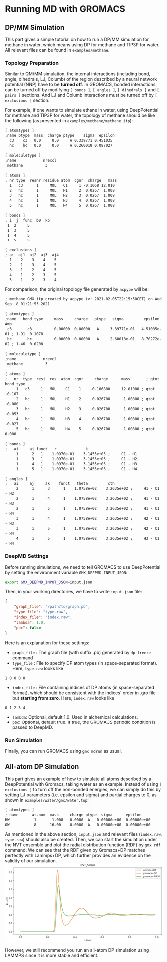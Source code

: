 # Running MD with GROMACS
## DP/MM Simulation
This part gives a simple tutorial on how to run a DP/MM simulation for methane in water, which means using DP for methane and TIP3P for water. All relevant files can be found in `examples/methane`.
### Topology Preparation
Similar to QM/MM simulation, the internal interactions (including bond, angle, dihedrals, LJ, Columb) of the region described by a neural network potential (NNP) have to be **turned off**. In GROMACS, bonded interactions can be turned off by modifying `[ bonds ]`, `[ angles ]`, `[ dihedrals ]` and `[ pairs ]` sections. And LJ and Columb interactions must be turned off by `[ exclusions ]` section.

For example, if one wants to simulate ethane in water, using DeepPotential for methane and TIP3P for water, the topology of methane should be like the following (as presented in `examples/methane/methane.itp`):
```
[ atomtypes ]
;name btype  mass  charge ptype    sigma  epsilon
  c3    c3   0.0     0.0     A 0.339771 0.451035
  hc    hc   0.0     0.0     A 0.260018 0.087027

[ moleculetype ]
;name            nrexcl
 methane          3

[ atoms ]
; nr type  resnr residue atom  cgnr  charge   mass
  1   c3      1     MOL   C1     1 -0.1068 12.010
  2   hc      1     MOL   H1     2  0.0267  1.008
  3   hc      1     MOL   H2     3  0.0267  1.008
  4   hc      1     MOL   H3     4  0.0267  1.008
  5   hc      1     MOL   H4     5  0.0267  1.008

[ bonds ]
; i  j  func  b0  kb
 1  2     5
 1  3     5
 1  4     5
 1  5     5

[ exclusions ]
; ai  aj1  aj2  aj3  aj4
  1    2    3    4    5
  2    1    3    4    5
  3    1    2    4    5
  4    1    2    3    5
  5    1    2    3    4
```
For comparison, the original topology file generated by `acpype` will be:
```
; methane_GMX.itp created by acpype (v: 2021-02-05T22:15:50CET) on Wed Sep  8 01:21:53 2021

[ atomtypes ]
;name   bond_type     mass     charge   ptype   sigma         epsilon       Amb
 c3       c3          0.00000  0.00000   A     3.39771e-01   4.51035e-01 ; 1.91  0.1078
 hc       hc          0.00000  0.00000   A     2.60018e-01   8.70272e-02 ; 1.46  0.0208

[ moleculetype ]
;name            nrexcl
 methane          3

[ atoms ]
;   nr  type  resi  res  atom  cgnr     charge      mass       ; qtot   bond_type
     1   c3     1   MOL    C1    1    -0.106800     12.01000 ; qtot -0.107
     2   hc     1   MOL    H1    2     0.026700      1.00800 ; qtot -0.080
     3   hc     1   MOL    H2    3     0.026700      1.00800 ; qtot -0.053
     4   hc     1   MOL    H3    4     0.026700      1.00800 ; qtot -0.027
     5   hc     1   MOL    H4    5     0.026700      1.00800 ; qtot 0.000

[ bonds ]
;   ai     aj funct   r             k
     1      2   1    1.0970e-01    3.1455e+05 ;     C1 - H1
     1      3   1    1.0970e-01    3.1455e+05 ;     C1 - H2
     1      4   1    1.0970e-01    3.1455e+05 ;     C1 - H3
     1      5   1    1.0970e-01    3.1455e+05 ;     C1 - H4

[ angles ]
;   ai     aj     ak    funct   theta         cth
     2      1      3      1    1.0758e+02    3.2635e+02 ;     H1 - C1     - H2
     2      1      4      1    1.0758e+02    3.2635e+02 ;     H1 - C1     - H3
     2      1      5      1    1.0758e+02    3.2635e+02 ;     H1 - C1     - H4
     3      1      4      1    1.0758e+02    3.2635e+02 ;     H2 - C1     - H3
     3      1      5      1    1.0758e+02    3.2635e+02 ;     H2 - C1     - H4
     4      1      5      1    1.0758e+02    3.2635e+02 ;     H3 - C1     - H4
```
### DeepMD Settings
Before running simulations, we need to tell GROMACS to use DeepPotential by setting the environment variable `GMX_DEEPMD_INPUT_JSON`:
```bash
export GMX_DEEPMD_INPUT_JSON=input.json
```
Then, in your working directories, we have to write `input.json` file:
```json
{
    "graph_file": "/path/to/graph.pb",
    "type_file": "type.raw",
    "index_file": "index.raw",
    "lambda": 1.0,
    "pbc": false
}
```
Here is an explanation for these settings:
+ `graph_file` : The graph file (with suffix .pb) generated by `dp freeze` command
+ `type_file` : File to specify DP atom types (in space-separated format). Here, `type.raw` looks like
```
1 0 0 0 0
```
+ `index_file` : File containing indices of DP atoms (in space-separated format), which should be consistent with the indices' order in .gro file but **starting from zero**. Here, `index.raw` looks like
```
0 1 2 3 4
```
+ `lambda`: Optional, default 1.0. Used in alchemical calculations.
+ `pbc`: Optional, default true. If true, the GROMACS periodic condition is passed to DeepMD.

### Run Simulation
Finally, you can run GROMACS using `gmx mdrun` as usual.

## All-atom DP Simulation
This part gives an example of how to simulate all atoms described by a DeepPotential with Gromacs, taking water as an example. Instead of using `[ exclusions ]` to turn off the non-bonded energies, we can simply do this by setting LJ parameters (i.e. epsilon and sigma) and partial charges to 0, as shown in `examples/water/gmx/water.top`:
```
[ atomtypes ]
; name      at.num  mass     charge ptype  sigma      epsilon
HW           1       1.008   0.0000  A   0.00000e+00  0.00000e+00
OW           8      16.00    0.0000  A   0.00000e+00  0.00000e+00
```
As mentioned in the above section, `input.json` and relevant files (`index.raw`, `type.raw`) should also be created. Then, we can start the simulation under the NVT ensemble and plot the radial distribution function (RDF) by `gmx rdf` command. We can see that the RDF given by Gromacs+DP matches perfectly with Lammps+DP, which further provides an evidence on the validity of our simulation.
![rdf](../../examples/water/gmx/rdf.png)

However, we still recommend you run an all-atom DP simulation using LAMMPS since it is more stable and efficient.
